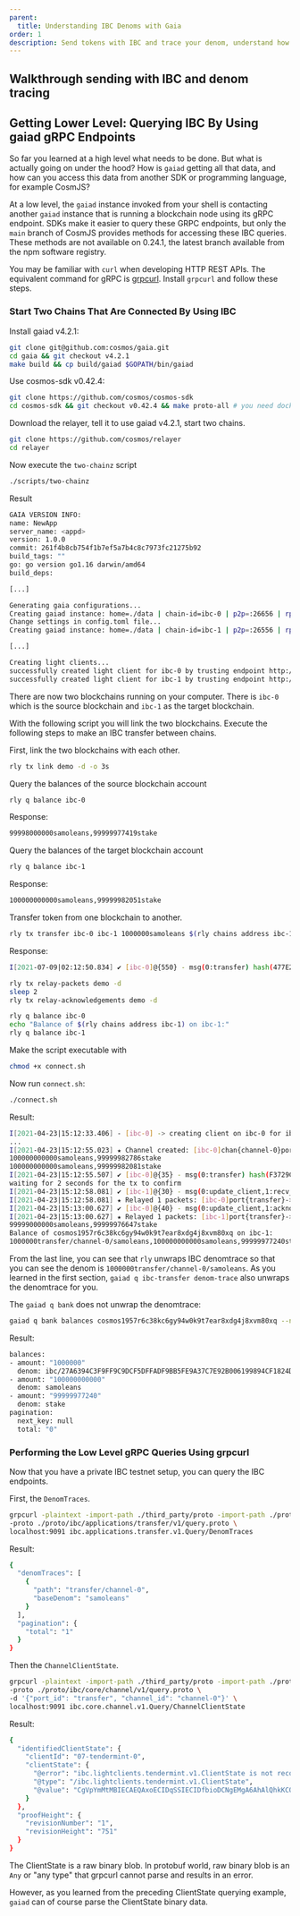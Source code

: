```yaml
---
parent:
  title: Understanding IBC Denoms with Gaia
order: 1
description: Send tokens with IBC and trace your denom, understand how denoms work.
---
```


## Walkthrough sending with IBC and denom tracing

## Getting Lower Level: Querying IBC By Using gaiad gRPC Endpoints

So far you learned at a high level what needs to be done. But what is actually going on under the hood? How is `gaiad` getting all that data, and how can you access this data from another SDK or programming language, for example CosmJS?

At a low level, the `gaiad` instance invoked from your shell is contacting another `gaiad` instance that is running a blockchain node using its gRPC endpoint. SDKs make it easier to query these GRPC endpoints, but only the `main` branch of CosmJS provides methods for accessing these IBC queries. These methods are not available on 0.24.1, the latest branch available from the npm software registry.

You may be familiar with `curl` when developing HTTP REST APIs. The equivalent command for gRPC is [grpcurl](https://github.com/fullstorydev/grpcurl/blob/master/README.md). Install `grpcurl` and follow these steps.

### Start Two Chains That Are Connected By Using IBC

Install gaiad v4.2.1:

```bash
git clone git@github.com:cosmos/gaia.git
cd gaia && git checkout v4.2.1
make build && cp build/gaiad $GOPATH/bin/gaiad
```

Use cosmos-sdk v0.42.4:

```bash
git clone https://github.com/cosmos/cosmos-sdk
cd cosmos-sdk && git checkout v0.42.4 && make proto-all # you need docker
```

Download the relayer, tell it to use gaiad v4.2.1, start two chains.

```bash
git clone https://github.com/cosmos/relayer
cd relayer
```

Now execute the `two-chainz` script

```bash
./scripts/two-chainz
```

Result

```bash
GAIA VERSION INFO:
name: NewApp
server_name: <appd>
version: 1.0.0
commit: 261f4b8cb754f1b7ef5a7b4c8c7973fc21275b92
build_tags: ""
go: go version go1.16 darwin/amd64
build_deps:

[...]

Generating gaia configurations...
Creating gaiad instance: home=./data | chain-id=ibc-0 | p2p=:26656 | rpc=:26657 | profiling=:6060 | grpc=:9090
Change settings in config.toml file...
Creating gaiad instance: home=./data | chain-id=ibc-1 | p2p=:26556 | rpc=:26557 | profiling=:6061 | grpc=:9091

[...]

Creating light clients...
successfully created light client for ibc-0 by trusting endpoint http://localhost:26657...
successfully created light client for ibc-1 by trusting endpoint http://localhost:26557...
```

There are now two blockchains running on your computer.
There is `ibc-0` which is the source blockchain and `ibc-1` as the target blockchain.

With the following script you will link the two blockchains.
Execute the following steps to make an IBC transfer between chains.

First, link the two blockchains with each other.

```bash
rly tx link demo -d -o 3s
```

Query the balances of the source blockchain account

```bash
rly q balance ibc-0
```

Response:

```bash
99998000000samoleans,99999977419stake
```

Query the balances of the target blockchain account

```bash
rly q balance ibc-1
```

Response:

```bash
100000000000samoleans,99999982051stake
```

Transfer token from one blockchain to another.

```bash
rly tx transfer ibc-0 ibc-1 1000000samoleans $(rly chains address ibc-1)
```

Response:

```bash
I[2021-07-09|02:12:50.834] ✔ [ibc-0]@{550} - msg(0:transfer) hash(477E2D52D9FB08E1E3F076EB2CC7B1B343224B7475598AC1C0A088CE42AEC892) 
```


```bash
rly tx relay-packets demo -d
sleep 2
rly tx relay-acknowledgements demo -d

rly q balance ibc-0
echo "Balance of $(rly chains address ibc-1) on ibc-1:"
rly q balance ibc-1
```

Make the script executable with

```bash
chmod +x connect.sh
```

Now run `connect.sh`:

```bash
./connect.sh
```

Result:

```bash
I[2021-04-23|15:12:33.406] - [ibc-0] -> creating client on ibc-0 for ibc-1 header-height{5} trust-period(336h0m0s)
...
I[2021-04-23|15:12:55.023] ★ Channel created: [ibc-0]chan{channel-0}port{transfer} -> [ibc-1]chan{channel-0}port{transfer}
100000000000samoleans,99999982786stake
100000000000samoleans,99999982081stake
I[2021-04-23|15:12:55.507] ✔ [ibc-0]@{35} - msg(0:transfer) hash(F3729C01856C3FFE52C363DEBB3A5ECBC1453F8DCCD2417EF46A73595BE98A1A)
waiting for 2 seconds for the tx to confirm
I[2021-04-23|15:12:58.081] ✔ [ibc-1]@{30} - msg(0:update_client,1:recv_packet) hash(930A743A0481B40F10E617C5F79D9D45FB0836BE00F7CBF242E449C258B7F7F5)
I[2021-04-23|15:12:58.081] ★ Relayed 1 packets: [ibc-0]port{transfer}->[ibc-1]port{transfer}
I[2021-04-23|15:13:00.627] ✔ [ibc-0]@{40} - msg(0:update_client,1:acknowledge_packet) hash(6D00EA314F3F4B1496491553C56BE901BDFF554CE759D9C61F368B3DF343F50A)
I[2021-04-23|15:13:00.627] ★ Relayed 1 packets: [ibc-1]port{transfer}->[ibc-0]port{transfer}
99999000000samoleans,99999976647stake
Balance of cosmos1957r6c38kc6gy94w0k9t7ear8xdg4j8xvm80xq on ibc-1:
1000000transfer/channel-0/samoleans,100000000000samoleans,99999977240stake
```

From the last line, you can see that `rly` unwraps IBC denomtrace so that you can see the denom is `1000000transfer/channel-0/samoleans`. As you learned in the first section, `gaiad q ibc-transfer denom-trace` also unwraps the denomtrace for you.

The `gaiad q bank` does not unwrap the denomtrace:

```bash
gaiad q bank balances cosmos1957r6c38kc6gy94w0k9t7ear8xdg4j8xvm80xq --node tcp://localhost:26557
```

Result:

```bash
balances:
- amount: "1000000"
  denom: ibc/27A6394C3F9FF9C9DCF5DFFADF9BB5FE9A37C7E92B006199894CF1824DF9AC7C
- amount: "100000000000"
  denom: samoleans
- amount: "99999977240"
  denom: stake
pagination:
  next_key: null
  total: "0"
```

### Performing the Low Level gRPC Queries Using grpcurl

Now that you have a private IBC testnet setup, you can query the IBC endpoints.

First, the `DenomTraces`.

```bash
grpcurl -plaintext -import-path ./third_party/proto -import-path ./proto \
-proto ./proto/ibc/applications/transfer/v1/query.proto \
localhost:9091 ibc.applications.transfer.v1.Query/DenomTraces
```

Result:

```bash
{
  "denomTraces": [
    {
      "path": "transfer/channel-0",
      "baseDenom": "samoleans"
    }
  ],
  "pagination": {
    "total": "1"
  }
}
```

Then the `ChannelClientState`.

```bash
grpcurl -plaintext -import-path ./third_party/proto -import-path ./proto \
-proto ./proto/ibc/core/channel/v1/query.proto \
-d '{"port_id": "transfer", "channel_id": "channel-0"}' \
localhost:9091 ibc.core.channel.v1.Query/ChannelClientState
```

Result:

```bash
{
  "identifiedClientState": {
    "clientId": "07-tendermint-0",
    "clientState": {
      "@error": "ibc.lightclients.tendermint.v1.ClientState is not recognized; see @value for raw binary message data",
      "@type": "/ibc.lightclients.tendermint.v1.ClientState",
      "@value": "CgVpYmMtMBIECAEQAxoECIDqSSIECIDfbioDCNgEMgA6AhAlQhkKCQgBGAEgASoBABIMCgIAARAhGAQgDDABQhkKCQgBGAEgASoBABIMCgIAARAgGAEgATABSgd1cGdyYWRlShB1cGdyYWRlZElCQ1N0YXRlUAFYAQ=="
    }
  },
  "proofHeight": {
    "revisionNumber": "1",
    "revisionHeight": "751"
  }
}
```

The ClientState is a raw binary blob. In protobuf world, raw binary blob is an `Any` or "any type" that grpcurl cannot parse and results in an error.

However, as you learned from the preceding ClientState querying example, `gaiad` can of course parse the ClientState binary data.